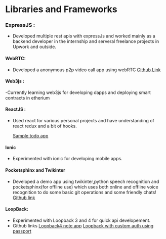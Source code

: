 # Libraries and Frameworks

### ExpressJS :

 - Developed multiple rest apis with expressJs and worked mainly as a backend developer in the internship and serveral freelance projects in Upwork and outside.

#### WebRTC:
- Developed a anonymous p2p video call app using webRTC [Github Link](https://github.com/codenm007/Anonymous-P2P-Video-Calling)

#### Web3js :
-Currently learning web3js for developing dapps and deploying smart contracts in etherium

#### ReactJS :
- Used react for various personal projects and have understanding of react redux and a bit of hooks.

    [Sample todo app](https://awesometodo123.netlify.app/)

#### Ionic
- Experimented with ionic for developing mobile apps.
 
 #### Pocketsphinx and Twikinter
 - Developed a demo app using twikinter,python speech recognition and pocketsphinx(for offline use) which uses both online and offline voice recognition to do some basic git operations and some friendly chats! [Github link](https://github.com/codenm007/Gitbot-using-Python-speech-Recognition)

 #### LoopBack: 
 - Experimented with Loopback 3 and 4 for quick api developement.
 - Github links [Loopback4 note app](https://github.com/codenm007/Loopback-4-note-app)  [Loopback with custom auth using passport](https://github.com/codenm007/loopback-passport-oauth2)
